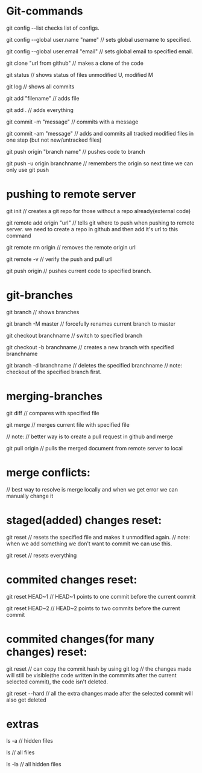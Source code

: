 # Git-commands
git config --list
checks list of configs.

git config --global user.name "name"
// sets global username to specified.

git config --global user.email "email"
// sets global email to specified email.

git clone "url from github" 
// makes a clone of the code

git status
// shows status of files unmodified U, modified M

git log 
// shows all commits

git add "filename"
// adds file

git add .
// adds everything

git commit -m "message"
// commits with a message

git commit -am "message"
// adds and commits all tracked modified files in one step (but not new/untracked files)

git push origin "branch name"
// pushes code to branch

git push -u origin branchname
// remembers the origin so next time we can only use git push

# pushing to remote server

git init 
// creates a git repo for those without a repo already(external code)

git remote add origin "url"
// tells git where to push when pushing to remote server. we need to create a repo in github and then add it's url to this command

git remote rm origin
// removes the remote origin url

git remote -v
// verify the push and pull url

git push origin <branchname>
// pushes current code to specified branch.

# git-branches

git branch
// shows branches

git branch -M master
// forcefully renames current branch to master

git checkout branchname
// switch to specified branch

git checkout -b branchname
// creates a new branch with specified branchname

git branch -d branchname
// deletes the specified branchname
// note: checkout of the specified branch first.

# merging-branches
git diff <filename>
// compares with specified file

git merge <filename>
// merges current file with specified file

// note: 
// better way is to create a pull request in github and merge 

git pull origin <filename>
// pulls the merged document from remote server to local

# merge conflicts:
// best way to resolve is merge locally and when we get error we can manually change it 


# staged(added) changes reset:
git reset <filename>
// resets the specified file and makes it unmodified again.
// note: when we add something we don't want to commit we can use this.

git reset
// resets everything 

# commited changes reset:
git reset HEAD~1
// HEAD~1 points to one commit before the current commit

git reset HEAD~2 
// HEAD~2 points to two commits before the current commit

# commited changes(for many changes) reset:
git reset <commit hash>
// can copy the commit hash by using git log
// the changes made will still be visible(the code written in the commmits after the current selected commit), the code isn't deleted.

git reset --hard <commit hash>
// all the extra changes made after the selected commit will also get deleted

# extras
ls -a 
// hidden files

ls 
// all files

ls -la
// all hidden files



